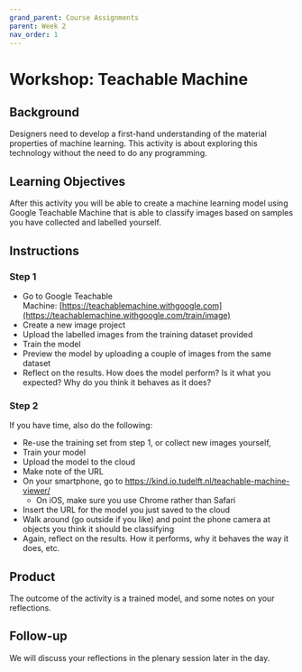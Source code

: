 ```yaml
---
grand_parent: Course Assignments
parent: Week 2
nav_order: 1
---
```


# Workshop: Teachable Machine

## Background

Designers need to develop a first-hand understanding of the material properties of machine learning. This activity is about exploring this technology without the need to do any programming.

## Learning Objectives

After this activity you will be able to create a machine learning model using Google Teachable Machine that is able to classify images based on samples you have collected and labelled yourself.

## Instructions

### Step 1

-   Go to Google Teachable Machine: [https://teachablemachine.withgoogle.com](https://teachablemachine.withgoogle.com/train/image)
-   Create a new image project
-   Upload the labelled images from the training dataset provided
-   Train the model
-   Preview the model by uploading a couple of images from the same dataset
-   Reflect on the results. How does the model perform? Is it what you expected? Why do you think it behaves as it does?

### Step 2

If you have time, also do the following:

-   Re-use the training set from step 1, or collect new images yourself,
-   Train your model
-   Upload the model to the cloud
-   Make note of the URL
-   On your smartphone, go to <https://kind.io.tudelft.nl/teachable-machine-viewer/>
    -   On iOS, make sure you use Chrome rather than Safari
-   Insert the URL for the model you just saved to the cloud
-   Walk around (go outside if you like) and point the phone camera at objects you think it should be classifying
-   Again, reflect on the results. How it performs, why it behaves the way it does, etc.

## Product

The outcome of the activity is a trained model, and some notes on your reflections.

## Follow-up

We will discuss your reflections in the plenary session later in the day.